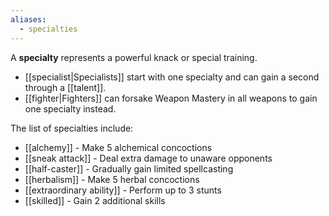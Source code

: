 ```yaml
---
aliases:
  - specialties
---
```

A **specialty** represents a powerful knack or special training. 

* [[specialist|Specialists]] start with one specialty and can gain a second through a [[talent]].
* [[fighter|Fighters]] can forsake Weapon Mastery in all weapons to gain one specialty instead.

The list of specialties include:

* [[alchemy]] - Make 5 alchemical concoctions
* [[sneak attack]] - Deal extra damage to unaware opponents
* [[half-caster]] - Gradually gain limited spellcasting
* [[herbalism]] - Make 5 herbal concoctions
* [[extraordinary ability]] - Perform up to 3 stunts
* [[skilled]] - Gain 2 additional skills
